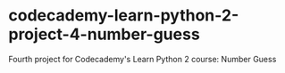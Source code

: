 # codecademy-learn-python-2-project-4-number-guess
Fourth project for Codecademy's Learn Python 2 course: Number Guess
